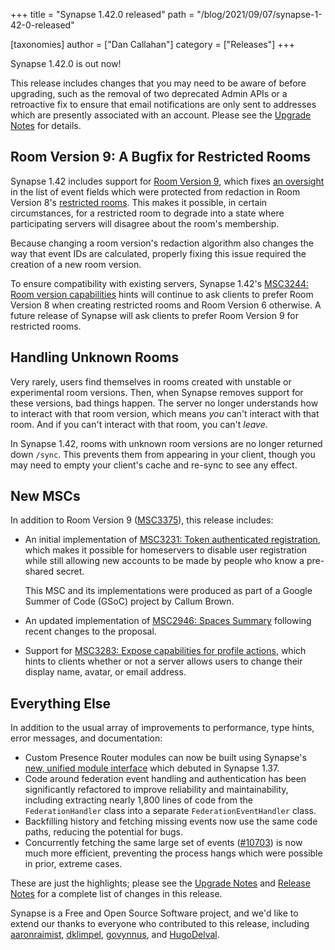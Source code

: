 +++
title = "Synapse 1.42.0 released"
path = "/blog/2021/09/07/synapse-1-42-0-released"

[taxonomies]
author = ["Dan Callahan"]
category = ["Releases"]
+++

Synapse 1.42.0 is out now!

This release includes changes that you may need to be aware of before upgrading, such as the removal of two deprecated Admin APIs or a retroactive fix to ensure that email notifications are only sent to addresses which are presently associated with an account. Please see the  [Upgrade Notes](https://matrix-org.github.io/synapse/v1.42/upgrade.html#upgrading-to-v1420) for details.

## Room Version 9: A Bugfix for Restricted Rooms

Synapse 1.42 includes support for [Room Version 9](https://github.com/matrix-org/matrix-doc/pull/3375), which fixes [an oversight](https://github.com/matrix-org/matrix-doc/issues/3373) in the list of event fields which were protected from redaction in Room Version 8's [restricted rooms](https://github.com/matrix-org/matrix-doc/pull/3083). This makes it possible, in certain circumstances, for a restricted room to degrade into a state where participating servers will disagree about the room's membership.

Because changing a room version's redaction algorithm also changes the way that event IDs are calculated, properly fixing this issue required the creation of a new room version.

To ensure compatibility with existing servers, Synapse 1.42's [MSC3244: Room version capabilities](https://github.com/matrix-org/matrix-doc/pull/3244) hints will continue to ask clients to prefer Room Version 8 when creating restricted rooms and Room Version 6 otherwise. A future release of Synapse will ask clients to prefer Room Version 9 for restricted rooms.

## Handling Unknown Rooms

Very rarely, users find themselves in rooms created with unstable or experimental room versions. Then, when Synapse removes support for these versions, bad things happen. The server no longer understands how to interact with that room version, which means *you* can't interact with that room. And if you can't interact with that room, you can't *leave*.

In Synapse 1.42, rooms with unknown room versions are no longer returned down `/sync`. This prevents them from appearing in your client, though you may need to empty your client's cache and re-sync to see any effect.

## New MSCs

In addition to Room Version 9 ([MSC3375](https://github.com/matrix-org/matrix-doc/pull/3375)), this release includes:

* An initial implementation of [MSC3231: Token authenticated registration](https://github.com/matrix-org/matrix-doc/pull/3231), which makes it possible for homeservers to disable user registration while still allowing new accounts to be made by people who know a pre-shared secret.

  This MSC and its implementations were produced as part of a Google Summer of Code (GSoC) project by Callum Brown.

* An updated implementation of [MSC2946: Spaces Summary](https://github.com/matrix-org/matrix-doc/pull/2946) following recent changes to the proposal.

* Support for [MSC3283: Expose capabilities for profile actions](https://github.com/matrix-org/matrix-doc/pull/3283), which hints to clients whether or not a server allows users to change their display name, avatar, or email address.

## Everything Else

In addition to the usual array of improvements to performance, type hints, error messages, and documentation:

* Custom Presence Router modules can now be built using Synapse's [new, unified module interface](https://matrix-org.github.io/synapse/v1.42/modules.html#presence-router-callbacks) which debuted in Synapse 1.37.
* Code around federation event handling and authentication has been significantly refactored to improve reliability and maintainability, including extracting nearly 1,800 lines of code from the `FederationHandler` class into a separate `FederationEventHandler` class.
* Backfilling history and fetching missing events now use the same code paths, reducing the potential for bugs.
* Concurrently fetching the same large set of events ([#10703](https://github.com/matrix-org/synapse/pull/10703)) is now much more efficient, preventing the process hangs which were possible in prior, extreme cases.

These are just the highlights; please see the [Upgrade Notes](https://matrix-org.github.io/synapse/v1.42/upgrade.html#upgrading-to-v1420) and [Release Notes](https://github.com/matrix-org/synapse/blob/v1.42.0/CHANGES.md) for a complete list of changes in this release.

Synapse is a Free and Open Source Software project, and we'd like to extend our thanks to everyone who contributed to this release, including [aaronraimist](https://github.com/aaronraimist), [dklimpel](https://github.com/dklimpel), [govynnus](https://github.com/govynnus), and [HugoDelval](https://github.com/HugoDelval).
